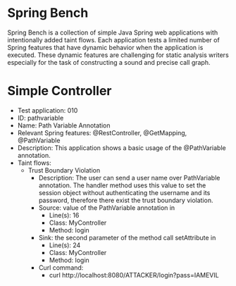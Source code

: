 # Spring Bench

Spring Bench is a collection of simple Java Spring web applications with intentionally added taint flows. 
Each application tests a limited number of Spring features that have dynamic behavior when the application is executed. 
These dynamic features are challenging for static analysis writers especially for the task of constructing a sound and precise call graph.   


# Simple Controller

* Test application: 010
* ID: pathvariable
* Name: Path Variable Annotation
* Relevant Spring features: @RestController, @GetMapping, @PathVariable
* Description: This application shows a basic usage of the @PathVariable annotation. 
* Taint flows: 
  * Trust Boundary Violation
    * Description: The user can send a user name over PathVariable annotation. The handler method uses this value to set the session object  without authenticating the username and its password, therefore there exist the trust boundary violation.
    * Source: value of the PathVariable annotation in 
        * Line(s): 16
        * Class: MyController
        * Method: login
    * Sink: the second parameter of the method call setAttribute in
        * Line(s): 24
        * Class: MyController
        * Method: login
    * Curl command:
        * curl http://localhost:8080/ATTACKER/login?pass=IAMEVIL

